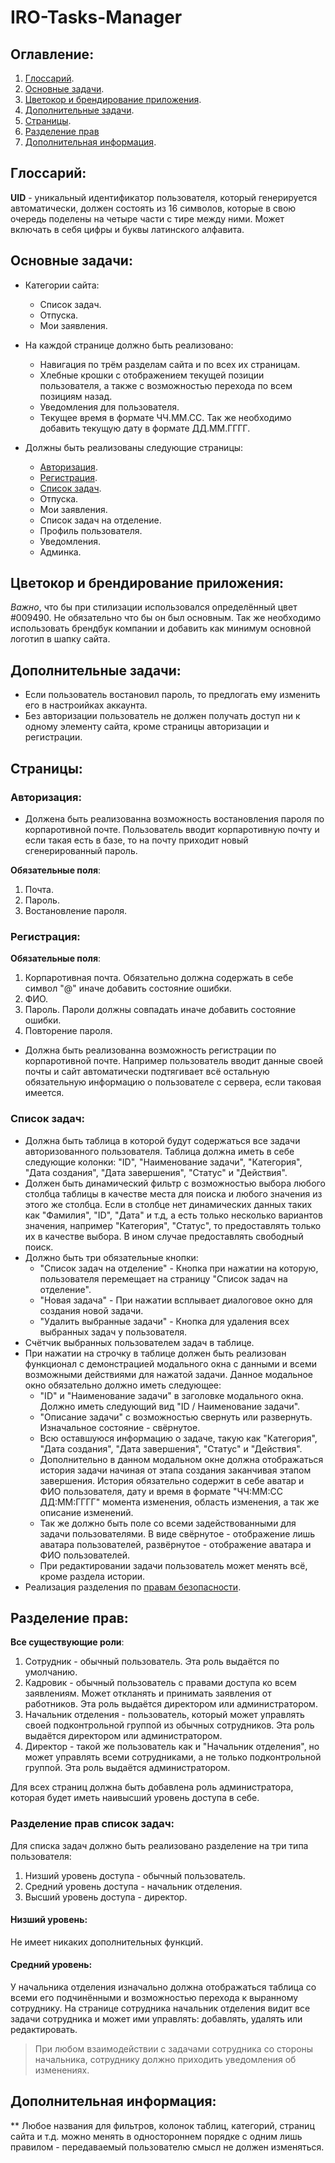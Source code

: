 # IRO-Tasks-Manager

## Оглавление:

1. [Глоссарий](#глоссарий).
2. [Основные задачи](#основные-задачи).
3. [Цветокор и брендирование приложения](#цветокор-и-брендирование-приложения).
4. [Дополнительные задачи](#дополнительные-задачи).
5. [Страницы](#страницы).
6. [Разделение прав](#разделение-прав)
7. [Дополнительная информация](#дополнительная-информация).

## Глоссарий:

**UID** - уникальный идентификатор пользователя, который генерируется автоматически, должен состоять из 16 символов, которые в свою очередь поделены на четыре части с тире между ними. Может включать в себя цифры и буквы латинского алфавита.

## Основные задачи:

- Категории сайта:
    - Список задач.
    - Отпуска.
    - Мои заявления.

- На каждой странице должно быть реализовано:
    - Навигация по трём разделам сайта и по всех их страницам.
    - Хлебные крошки с отображением текущей позиции пользователя, а также с возможностью перехода по всем позициям назад.
    - Уведомления для пользователя.
    - Текущее время в формате ЧЧ.ММ.СС. Так же необходимо добавить текущую дату в формате ДД.ММ.ГГГГ.

- Должны быть реализованы следующие страницы:
    - [Авторизация](#авторизация).
    - [Регистрация](#регистрация).
    - [Список задач](#список-задач).
    - Отпуска.
    - Мои заявления.
    - Список задач на отделение.
    - Профиль пользователя.
    - Уведомления.
    - Админка.

## Цветокор и брендирование приложения:

*Важно*, что бы при стилизации использовался определённый цвет #009490. Не обязательно что бы он был основным. Так же необходимо использовать брендбук компании и добавить как минимум основной логотип в шапку сайта.

## Дополнительные задачи:

- Если пользователь востановил пароль, то предлогать ему изменить его в настроийках аккаунта.
- Без авторизации пользователь не должен получать доступ ни к одному элементу сайта, кроме страницы авторизации и регистрации.

## Страницы:

### Авторизация:

- Должена быть реализованна возможность востановления пароля по корпаротивной почте. Пользователь вводит корпаротивную почту и если такая есть в базе, то на почту приходит новый сгенерированный пароль.

**Обязательные поля**:

1. Почта.
2. Пароль.
3. Востановление пароля.

### Регистрация:

**Обязательные поля**:

1. Корпаротивная почта. Обязательно должна содержать в себе символ "@" иначе добавить состояние ошибки.
2. ФИО.
3. Пароль. Пароли должны совпадать иначе добавить состояние ошибки.
4. Повторение пароля.

- Должна быть реализованна возможность регистрации по корпаротивной почте. Например пользователь вводит данные своей почты и сайт автоматически подтягивает всё остальную обязательную информацию о пользователе с сервера, если таковая имеется.

### Список задач:

- Должна быть таблица в которой будут содержаться все задачи авторизованного пользователя. Таблица должна иметь в себе следующие колонки: "ID", "Наименование задачи", "Категория", "Дата создания", "Дата завершения", "Статус" и "Действия".
- Должен быть динамический фильтр с возможностью выбора любого столбца таблицы в качестве места для поиска и любого значения из этого же столбца. Если в столбце нет динамических данных таких как "Фамилия", "ID", "Дата" и т.д, а есть только несколько вариантов значения, например "Категория", "Статус", то предоставлять только их в качестве выбора. В ином случае предоставлять свободный поиск.
- Должно быть три обязательные кнопки:
    - "Список задач на отделение" - Кнопка при нажатии на которую, пользователя перемещает на страницу "Список задач на отделение".
    - "Новая задача" - При нажатии всплывает диалоговое окно для создания новой задачи.
    - "Удалить выбранные задачи" - Кнопка для удаления всех выбранных задач у пользователя.
- Счётчик выбранных пользователем задач в таблице.
- При нажатии на строчку в таблице должен быть реализован функционал с демонстрацией модального окна с данными и всеми возможными действиями для нажатой задачи. Данное модальное окно обязательно должно иметь следующее:
    - "ID" и "Наименование задачи" в заголовке модального окна. Должно иметь следующий вид "ID / Наименование задачи".
    - "Описание задачи" с возможностью свернуть или развернуть. Изначальное состояние - свёрнутое.
    - Всю оставшуюся информацию о задаче, такую как "Категория", "Дата создания", "Дата завершения", "Статус" и "Действия".
    - Дополнительно в данном модальном окне должна отображаться история задачи начиная от этапа создания заканчивая этапом завершения. История обязательно содержит в себе аватар и ФИО пользователя, дату и время в формате "ЧЧ:ММ:СС ДД:ММ:ГГГГ" момента изменения, область изменения, а так же описание изменений.
    - Так же должно быть поле со всеми задействованными для задачи пользователями. В виде свёрнутое - отображение лишь аватара пользователей, развёрнутое - отображение аватара и ФИО пользователей.
    - При редактировании задачи пользователь может менять всё, кроме раздела истории.
- Реализация разделения по [правам безопасности](#разделение-прав-список-задач).

## Разделение прав:

**Все существующие роли**: 

1. Сотрудник - обычный пользователь. Эта роль выдаётся по умолчанию.
2. Кадровик - обычный пользователь с правами доступа ко всем заявлениям. Может откланять и принимать заявления от работников. Эта роль выдаётся директором или администратором.
3. Начальник отделения - пользователь, который может управлять своей подконтрольной группой из обычных сотрудников. Эта роль выдаётся директором или администратором.
4. Директор - такой же пользователь как и "Начальник отделения", но может управлять всеми сотрудниками, а не только подконтрольной группой. Эта роль выдаётся администратором.

Для всех страниц должна быть добавлена роль администратора, которая будет иметь наивысший уровень доступа в себе.

### Разделение прав список задач:

Для списка задач должно быть реализовано разделение на три типа пользователя:

1. Низший уровень доступа - обычный пользователь.
2. Средний уровень доступа - начальник отделения.
3. Высший уровень доступа - директор.

#### Низший уровень:

Не имеет никаких дополнительных функций.

#### Средний уровень:

У начальника отделения изначально должна отображаться таблица со всеми его подчинёнными и возможностью перехода к выранному сотруднику. На странице сотрудника начальник отделения видит все задачи сотрудника и может ими управлять: добавлять, удалять или редактировать.

> При любом взаимодействии с задачами сотрудника со стороны начальника, сотруднику должно приходить уведомления об изменениях.

## Дополнительная информация:

** Любое названия для фильтров, колонок таблиц, категорий, страниц сайта и т.д. можно менять в одностороннем порядке с одним лишь правилом - передаваемый пользователю смысл не должен изменяться.
